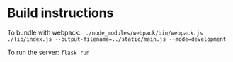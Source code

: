 # Build instructions

To bundle with webpack:
``` ./node_modules/webpack/bin/webpack.js ./lib/index.js --output-filename=../static/main.js --mode=development```

To run the server:
```flask run```